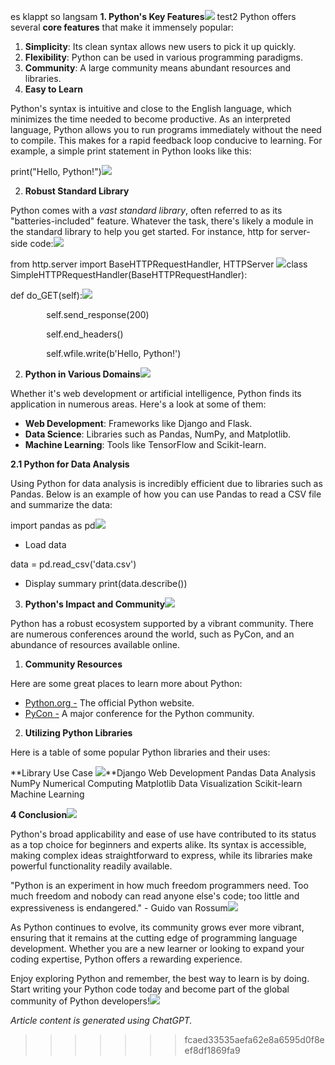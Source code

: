 es klappt so langsam
**1. Python's Key Features![](Aspose.Words.35a16ed9-7e54-4a78-ac66-ced52d2f45a0.003.png)**
test2
Python offers several **core features** that make it immensely popular:

1. **Simplicity**: Its clean syntax allows new users to pick it up quickly.
1. **Flexibility**: Python can be used in various programming paradigms.
1. **Community**: A large community means abundant resources and libraries.
1. **Easy to Learn**

Python's syntax is intuitive and close to the English language, which minimizes the time needed to become productive. As an interpreted language, Python allows you to run programs immediately without the need to compile. This makes for a rapid feedback loop conducive to learning. For example, a simple print statement in Python looks like this:

print("Hello, Python!")![](Aspose.Words.35a16ed9-7e54-4a78-ac66-ced52d2f45a0.004.png)

2. **Robust Standard Library**

Python comes with a *vast standard library*, often referred to as its "batteries-included" feature. Whatever the task, there's likely a module in the standard library to help you get started. For instance,  http for server-side code:![](Aspose.Words.35a16ed9-7e54-4a78-ac66-ced52d2f45a0.005.png)

from http.server import BaseHTTPRequestHandler, HTTPServer ![](Aspose.Words.35a16ed9-7e54-4a78-ac66-ced52d2f45a0.006.png)class SimpleHTTPRequestHandler(BaseHTTPRequestHandler):

def do\_GET(self):![](Aspose.Words.35a16ed9-7e54-4a78-ac66-ced52d2f45a0.007.png)

`        `self.send\_response(200)

`        `self.end\_headers()

`        `self.wfile.write(b'Hello, Python!')

2. **Python in Various Domains![](Aspose.Words.35a16ed9-7e54-4a78-ac66-ced52d2f45a0.008.png)**

Whether it's web development or artificial intelligence, Python finds its application in numerous areas. Here's a look at some of them:

- **Web Development**: Frameworks like Django and Flask.
- **Data Science**: Libraries such as Pandas, NumPy, and Matplotlib.
- **Machine Learning**: Tools like TensorFlow and Scikit-learn.

**2.1 Python for Data Analysis**

Using Python for data analysis is incredibly efficient due to libraries such as Pandas. Below is an example of how you can use Pandas to read a CSV file and summarize the data:

import pandas as pd![](Aspose.Words.35a16ed9-7e54-4a78-ac66-ced52d2f45a0.009.png)

- Load data

data = pd.read\_csv('data.csv')

- Display summary print(data.describe())
3. **Python's Impact and Community![](Aspose.Words.35a16ed9-7e54-4a78-ac66-ced52d2f45a0.010.png)**

Python has a robust ecosystem supported by a vibrant community. There are numerous conferences around the world, such as PyCon, and an abundance of resources available online.

1. **Community Resources**

Here are some great places to learn more about Python:

- [Python.org -](https://www.python.org/) The official Python website.
- [PyCon -](https://pycon.org/) A major conference for the Python community.
2. **Utilizing Python Libraries**

Here is a table of some popular Python libraries and their uses:

**Library Use Case ![](Aspose.Words.35a16ed9-7e54-4a78-ac66-ced52d2f45a0.011.png)**Django Web Development Pandas Data Analysis NumPy Numerical Computing Matplotlib Data Visualization Scikit-learn Machine Learning

**4 Conclusion![](Aspose.Words.35a16ed9-7e54-4a78-ac66-ced52d2f45a0.012.png)**

Python's broad applicability and ease of use have contributed to its status as a top choice for beginners and experts alike. Its syntax is accessible, making complex ideas straightforward to express, while its libraries make powerful functionality readily available.

"Python is an experiment in how much freedom programmers need. Too much freedom and nobody can read anyone else's code; too little and expressiveness is endangered." - Guido van Rossum![](Aspose.Words.35a16ed9-7e54-4a78-ac66-ced52d2f45a0.013.png)

As Python continues to evolve, its community grows ever more vibrant, ensuring that it remains at the cutting edge of programming language development. Whether you are a new learner or looking to expand your coding expertise, Python offers a rewarding experience.

Enjoy exploring Python and remember, the best way to learn is by doing. Start writing your Python code today and become part of the global community of Python developers!![](Aspose.Words.35a16ed9-7e54-4a78-ac66-ced52d2f45a0.014.png)

*Article content is generated using ChatGPT.*
>>>>>>> fcaed33535aefa62e8a6595d0f8eef8df1869fa9
